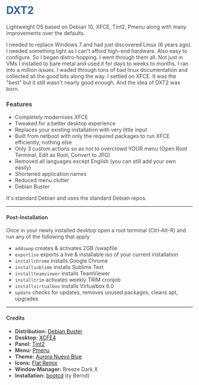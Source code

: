 <div style="color:#444444!important;">

<h1 style="color:#336699!important;">DXT2</h1>

<p>Lightweight OS based on Debian 10, XFCE, Tint2, Pmenu along with many improvements over the defaults.</p>

<p>I needed to replace Windows 7 and had just discovered Linux (6 years ago). I needed something light as I can't afford high-end hardware. Also easy to configure. So I began distro-hopping. I went through them all. Not just in VMs I installed to bare metal and used it for days to weeks to months. I ran into a million issues. I waded through tons of bad linux documentation and collected all the good bits along the way. I settled on XFCE. It was the "best" but it still wasn't nearly good enough. And the idea of DXT2 was born.</p>

<h3>Features</h3>
<ul>
  <li>Completely modernises XFCE</li>
  <li>Tweaked for a better desktop experience</li>
  <li>Replaces your existing installation with very little input</li>
  <li>Built from netboot with only the required packages to run XFCE efficiently, nothing else</li>
  <li>Only 3 custom actions so as not to overcrowd YOUR menu (Open Root Terminal, Edit as Root, Convert to JPG)</li>
  <li>Removed all languages except English (you can still add your own easily)</li>
  <li>Shortened application names</li>
  <li>Reduced menu clutter</li>
  <li>Debian Buster</li>
</ul>

It's standard Debian and uses the standard Debian repos.

<hr>

<h4>Post-Installation</h4>
<p>Once in your newly installed desktop open a root terminal (Ctrl-Alt-R) and run any of the following that apply<p>
  <ul>
    <li><code>addswap</code> creates & activates 2GB /swapfile</li>
    <li><code>exportiso</code> exports a live & installable iso of your current installation</li>
    <li><code>installchrome</code> installs Google Chrome</li>
    <li><code>installsublime</code> installs Sublime Text</li>
    <li><code>installteamviewer</code> installs TeamViewer</li>
    <li><code>installtrim</code> activates weekly TRIM cronjob</li>
    <li><code>installvirtualbox</code> installs Virtualbox 6.0</li>
    <li><code>update</code> checks for updates, removes unused packages, cleans apt, upgrades</li>
  </ul>
  
  <hr>
  
  <h4>Credits</h4>
  <ul>
  <li><b>Distribution:</b> <a href="https://www.debian.org/" target="_blank">Debian Buster</a></li>
  <li><b>Desktop:</b> <a href="https://www.xfce.org/" target="_blank">XCFE4</a></li>
  <li><b>Panel:</b> <a href="https://gitlab.com/o9000/tint2" target="_blank">Tint2</a></li>
  <li><b>Menu:</b> <a href="https://github.com/sgtpep/pmenu" target="_blank">Pmenu</a></li>
  <li><b>Theme:</b> <a href="https://www.gnome-look.org/p/1283611/" target="_blank">Aurora Nuevo Blue</a></li>
  <li><b>Icons:</b> <a href="https://drasite.com/flat-remix" target="_blank">Flat Remix</a></li>
  <li><b>Window Manager:</b> Breeze Dark X</li>
  <li><b>Installation:</b> <a href="https://packages.debian.org/buster/bootcd" target="_blank">bootcd</a> (ty Bernd)</li>
<ul>

</div>
